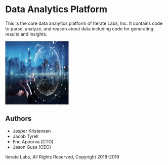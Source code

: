 # Data Analytics Platform
This is the core data analytics platform of Iterate Labs, Inc. It contains code to parse, analyze, and reason about
data including code for generating results and insights.

<img src="data_analytics.jpg" width="200" height="200" />

## Authors

+ Jesper Kristensen
+ Jacob Tyrell
+ Fnu Apoorva (CTO)
+ Jason Guss (CEO)

Iterate Labs, All Rights Reserved, Copyright 2018-2019
